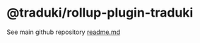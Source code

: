 # @traduki/rollup-plugin-traduki

See main github repository [readme.md](https://github.com/havelaer/traduki)
